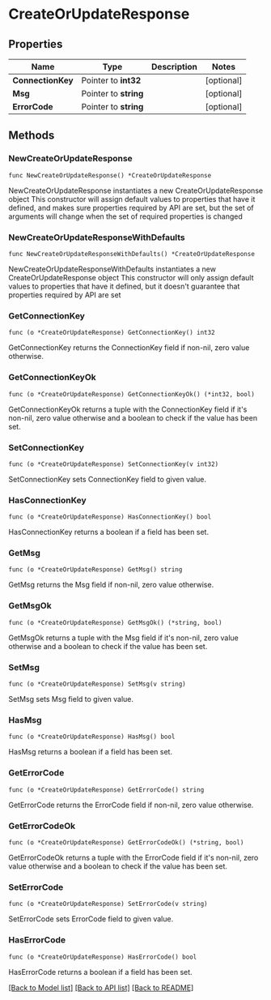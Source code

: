 # CreateOrUpdateResponse

## Properties

Name | Type | Description | Notes
------------ | ------------- | ------------- | -------------
**ConnectionKey** | Pointer to **int32** |  | [optional] 
**Msg** | Pointer to **string** |  | [optional] 
**ErrorCode** | Pointer to **string** |  | [optional] 

## Methods

### NewCreateOrUpdateResponse

`func NewCreateOrUpdateResponse() *CreateOrUpdateResponse`

NewCreateOrUpdateResponse instantiates a new CreateOrUpdateResponse object
This constructor will assign default values to properties that have it defined,
and makes sure properties required by API are set, but the set of arguments
will change when the set of required properties is changed

### NewCreateOrUpdateResponseWithDefaults

`func NewCreateOrUpdateResponseWithDefaults() *CreateOrUpdateResponse`

NewCreateOrUpdateResponseWithDefaults instantiates a new CreateOrUpdateResponse object
This constructor will only assign default values to properties that have it defined,
but it doesn't guarantee that properties required by API are set

### GetConnectionKey

`func (o *CreateOrUpdateResponse) GetConnectionKey() int32`

GetConnectionKey returns the ConnectionKey field if non-nil, zero value otherwise.

### GetConnectionKeyOk

`func (o *CreateOrUpdateResponse) GetConnectionKeyOk() (*int32, bool)`

GetConnectionKeyOk returns a tuple with the ConnectionKey field if it's non-nil, zero value otherwise
and a boolean to check if the value has been set.

### SetConnectionKey

`func (o *CreateOrUpdateResponse) SetConnectionKey(v int32)`

SetConnectionKey sets ConnectionKey field to given value.

### HasConnectionKey

`func (o *CreateOrUpdateResponse) HasConnectionKey() bool`

HasConnectionKey returns a boolean if a field has been set.

### GetMsg

`func (o *CreateOrUpdateResponse) GetMsg() string`

GetMsg returns the Msg field if non-nil, zero value otherwise.

### GetMsgOk

`func (o *CreateOrUpdateResponse) GetMsgOk() (*string, bool)`

GetMsgOk returns a tuple with the Msg field if it's non-nil, zero value otherwise
and a boolean to check if the value has been set.

### SetMsg

`func (o *CreateOrUpdateResponse) SetMsg(v string)`

SetMsg sets Msg field to given value.

### HasMsg

`func (o *CreateOrUpdateResponse) HasMsg() bool`

HasMsg returns a boolean if a field has been set.

### GetErrorCode

`func (o *CreateOrUpdateResponse) GetErrorCode() string`

GetErrorCode returns the ErrorCode field if non-nil, zero value otherwise.

### GetErrorCodeOk

`func (o *CreateOrUpdateResponse) GetErrorCodeOk() (*string, bool)`

GetErrorCodeOk returns a tuple with the ErrorCode field if it's non-nil, zero value otherwise
and a boolean to check if the value has been set.

### SetErrorCode

`func (o *CreateOrUpdateResponse) SetErrorCode(v string)`

SetErrorCode sets ErrorCode field to given value.

### HasErrorCode

`func (o *CreateOrUpdateResponse) HasErrorCode() bool`

HasErrorCode returns a boolean if a field has been set.


[[Back to Model list]](../README.md#documentation-for-models) [[Back to API list]](../README.md#documentation-for-api-endpoints) [[Back to README]](../README.md)


